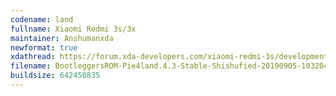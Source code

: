 ```yaml
---
codename: land
fullname: Xiaomi Redmi 3s/3x
maintainer: Anshumanxda
newformat: true
xdathread: https://forum.xda-developers.com/xiaomi-redmi-3s/development/rom-bootleggers-v4-0-t3909471
filename: BootleggersROM-Pie4land.4.3-Stable-Shishufied-20190905-103204.zip
buildsize: 642450835 
---
```

